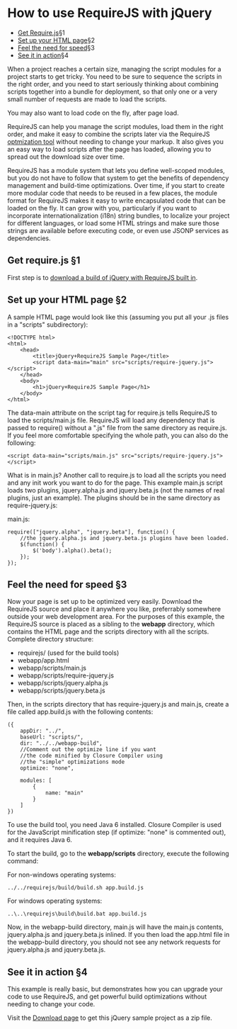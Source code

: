 <div id="directory" class="section">
<h1>How to use RequireJS with jQuery</h1>
<ul class="index mono">
    <li class="hbox">
        <a href="#1">Get Require.js</a><span class="spacer boxFlex"></span><span>&sect;1</span>
    </li>
    <li class="hbox">
        <a href="#2">Set up your HTML page</a><span class="spacer boxFlex"></span><span>&sect;2</span>
    </li>
    <li class="hbox">
        <a href="#3">Feel the need for speed</a><span class="spacer boxFlex"></span><span>&sect;3</span>
    </li>
    <li class="hbox">
        <a href="#4">See it in action</a><span class="spacer boxFlex"></span><span>&sect;4</span>
    </li>
</ul>
<p>When a project reaches a certain size, managing the script modules for a project starts to get tricky. You need to be sure to sequence the scripts in the right order, and you need to start seriously thinking about combining scripts together into a bundle for deployment, so that only one or a very small number of requests are made to load the scripts.</p>

<p>You may also want to load code on the fly, after page load.</p>

<p>RequireJS can help you manage the script modules, load them in the right order, and make it easy to combine the scripts later via the RequireJS <a href="optmization.md">optmization tool</a> without needing to change your markup. It also gives you an easy way to load scripts after the page has loaded, allowing you to spread out the download size over time.</p>

<p>RequireJS has a module system that lets you define well-scoped modules, but you do not have to follow that system to get the benefits of dependency management and build-time optimizations. Over time, if you start to create more modular code that needs to be reused in a few places, the module format for RequireJS makes it easy to write encapsulated code that can be loaded on the fly. It can grow with you, particularly if you want to incorporate internationalization (i18n) string bundles, to localize your project for different languages, or load some HTML strings and make sure those strings are available before executing code, or even use JSONP services as dependencies.</p>
</div>

<div class="section">
<h2>
<a name="1">Get require.js</a>
<span class="sectionMark">&sect;1</span>   
</h2>

<p>First step is to <a href="download.md">download a build of jQuery with RequireJS built in</a>.</p>
</div>

<div class="section">
<h2>
<a name="2">Set up your HTML page</a>
<span class="sectionMark">&sect;2</span> 
</h2>

<p>A sample HTML page would look like this (assuming you put all your .js files in a "scripts" subdirectory):</p>

<pre><code>&lt;!DOCTYPE html&gt;
&lt;html&gt;
    &lt;head&gt;
        &lt;title&gt;jQuery+RequireJS Sample Page&lt;/title&gt;
        &lt;script data-main="main" src="scripts/require-jquery.js"&gt;&lt;/script&gt;
    &lt;/head&gt;
    &lt;body&gt;
        &lt;h1&gt;jQuery+RequireJS Sample Page&lt;/h1&gt;
    &lt;/body&gt;
&lt;/html&gt;
</code></pre>

<p>The data-main attribute on the script tag for require.js tells RequireJS to load the scripts/main.js file. RequireJS will load any dependency that is passed to require() without a ".js" file from the same directory as require.js. If you feel more comfortable specifying the whole path, you can also do the following:</p>

<pre><code>&lt;script data-main="scripts/main.js" src="scripts/require-jquery.js"&gt;&lt;/script&gt;
</code></pre>

<p>What is in main.js? Another call to require.js to load all the scripts you need and any init work you want to do for the page. This example main.js script loads two plugins, jquery.alpha.js and jquery.beta.js (not the names of real plugins, just an example). The plugins should be in the same directory as require-jquery.js:</p>

<p>main.js:</p>

<pre><code>require(["jquery.alpha", "jquery.beta"], function() {
    //the jquery.alpha.js and jquery.beta.js plugins have been loaded.
    $(function() {
        $('body').alpha().beta();
    });
});
</code></pre>
</div>

<div class="section">
<h2>
<a name="3">Feel the need for speed</a>
<span class="sectionMark">&sect;3</span> 
</h2>

<p>Now your page is set up to be optimized very easily. Download the RequireJS source and place it anywhere you like, preferrably somewhere outside your web development area. For the purposes of this example, the RequireJS source is placed as a sibling to the <strong>webapp</strong> directory, which contains the HTML page and the scripts directory with all the scripts. Complete directory structure:</p>

<ul>
<li>requirejs/  (used for the build tools)</li>
<li>webapp/app.html</li>
<li>webapp/scripts/main.js</li>
<li>webapp/scripts/require-jquery.js</li>
<li>webapp/scripts/jquery.alpha.js</li>
<li>webapp/scripts/jquery.beta.js</li>
</ul>

<p>Then, in the scripts directory that has require-jquery.js and main.js, create a file called app.build.js with the following contents:</p>

<pre><code>({
    appDir: "../",
    baseUrl: "scripts/",
    dir: "../../webapp-build",
    //Comment out the optimize line if you want
    //the code minified by Closure Compiler using
    //the "simple" optimizations mode
    optimize: "none",

    modules: [
        {
            name: "main"
        }
    ]
})
</code></pre>

<p>To use the build tool, you need Java 6 installed. Closure Compiler is used for the JavaScript minification step (if optimize: "none" is commented out), and it requires Java 6.</p>

<p>To start the build, go to the <strong>webapp/scripts</strong> directory, execute the following command:</p>

<p>For non-windows operating systems:</p>

<pre><code>../../requirejs/build/build.sh app.build.js
</code></pre>

<p>For windows operating systems:</p>

<pre><code>..\..\requirejs\build\build.bat app.build.js
</code></pre>

<p>Now, in the webapp-build directory, main.js will have the main.js contents, jquery.alpha.js and jquery.beta.js inlined. If you then load the app.html file in the webapp-build directory, you should not see any network requests for jquery.alpha.js and jquery.beta.js.</p>
</div>

<div class="section">
<h2>
<a name="4">See it in action</a>
<span class="sectionMark">&sect;4</span>
</h2>

<p>This example is really basic, but demonstrates how you can upgrade your code to use RequireJS, and get powerful build optimizations without needing to change your code.</p>

<p>Visit the <a href="download.html">Download page</a> to get this jQuery sample project as a zip file.</p>
</div>
